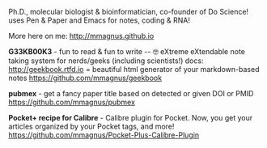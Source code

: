 Ph.D., molecular biologist & bioinformatician, co-founder of Do Science! uses Pen & Paper and Emacs for notes, coding & RNA!

More here on me: http://mmagnus.github.io

**G33KB00K3** - fun to read & fun to write -- 🤓 eXtreme eXtendable note taking system for nerds/geeks (including scientists!) docs: http://geekbook.rtfd.io = beautiful html generator of your markdown-based notes https://github.com/mmagnus/geekbook

**pubmex** - get a fancy paper title based on detected or given DOI or PMID https://github.com/mmagnus/pubmex

**Pocket+ recipe for Calibre** - Calibre plugin for Pocket. Now, you get your articles organized by your Pocket tags, and more! https://github.com/mmagnus/Pocket-Plus-Calibre-Plugin

<!--
**mmagnus/mmagnus** is a ✨ _special_ ✨ repository because its `README.md` (this file) appears on your GitHub profile.

Here are some ideas to get you started:

- 🔭 I’m currently working on ...
- 🌱 I’m currently learning ...
- 👯 I’m looking to collaborate on ...
- 🤔 I’m looking for help with ...
- 💬 Ask me about ...
- 📫 How to reach me: ...
- 😄 Pronouns: ...
- ⚡ Fun fact: ...
-->
